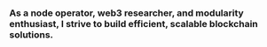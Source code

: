### As a node operator, web3 researcher, and modularity enthusiast, I strive to build efficient, scalable blockchain solutions.
